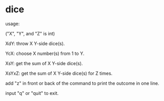 # dice

usage:

("X", "Y", and "Z" is int)

XdY: throw X Y-side dice(s).

YcX: choose X number(s) from 1 to Y.

XsY: get the sum of X Y-side dice(s).

XsYxZ: get the sum of X Y-side dice(s) for Z times.

add "z" in front or back of the command to print the outcome in one line.

input "q" or "quit" to exit.
